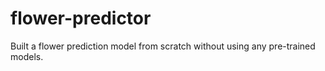 # flower-predictor
Built a flower prediction model from scratch without using any pre-trained models.
